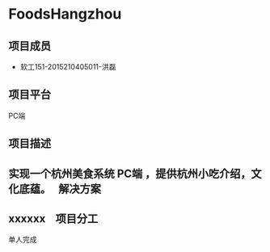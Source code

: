 FoodsHangzhou
=====
项目成员
-----
* 软工151-2015210405011-洪磊 <br>

项目平台
-----
PC端

项目描述
-----
实现一个杭州美食系统 PC端 ，提供杭州小吃介绍，文化底蕴。
 
解决方案 
-----
xxxxxx 
 
项目分工
-----
单人完成 
